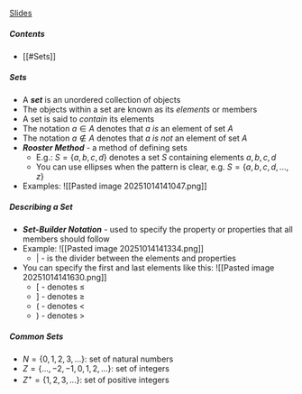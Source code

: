 [Slides](https://ele.exeter.ac.uk/pluginfile.php/5375793/mod_resource/content/0/Handouts.pdf)


##### Contents
 - [[#Sets]]


##### Sets
 - A ***set*** is an unordered collection of objects
 - The objects within a set are known as its *elements* or members
 - A set is said to *contain* its elements
 - The notation $a \in A$ denotes that $a$ *is* an element of set $A$
 - The notation $a \notin A$ denotes that $a$ *is not* an element of set $A$
 - ***Rooster Method*** - a method of defining sets
	 - E.g.: $S=\{a,b,c,d\}$ denotes a set $S$ containing elements $a, b, c, d$
	 - You can use ellipses when the pattern is clear, e.g. $S=\{a,b,c,d,...,z\}$
 - Examples: ![[Pasted image 20251014141047.png]]


##### Describing a Set
 - ***Set-Builder Notation*** - used to specify the property or properties that all members should follow
 - Example: ![[Pasted image 20251014141334.png]]
	 - $|$  - is the divider between the elements and properties
 - You can specify the first and last elements like this: ![[Pasted image 20251014141630.png]]
	 - $[$ - denotes $\leq$
	 - $]$ - denotes $\geq$
	 - $($ - denotes $<$
	 - $)$ - denotes $>$


##### Common Sets
 - $N = \{0,1,2,3,...\}$: set of natural numbers
 - $Z = \{...,-2,-1,0,1,2,...\}$: set of integers
 - $Z^+ = \{1,2,3,...\}$: set of positive integers







